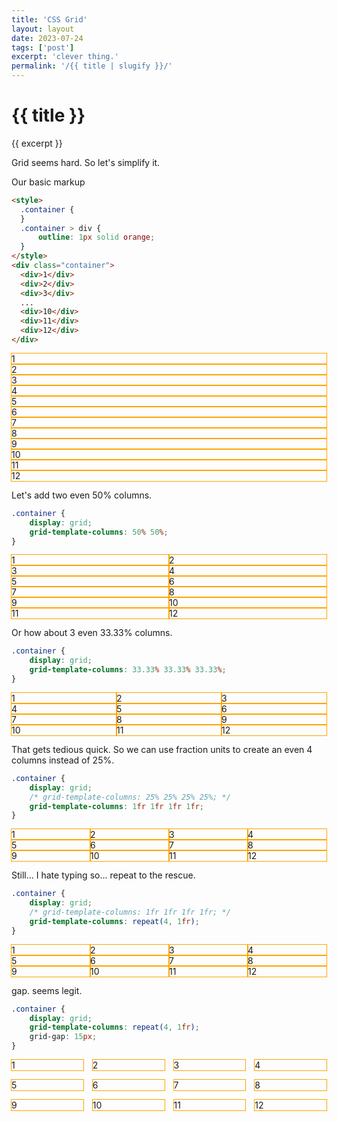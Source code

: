 ```yaml
---
title: 'CSS Grid'
layout: layout
date: 2023-07-24
tags: ['post']
excerpt: 'clever thing.'
permalink: '/{{ title | slugify }}/'
---
```


<style>
	.container > div {
		outline: 1px solid orange;
	}
	.two > .container {
		display: grid;
		grid-template-columns: 50% 50%;
	}
	.three > .container {
		display: grid;
		grid-template-columns: 33.33% 33.33% 33.33%;
	}

	.four > .container {
		display: grid;
		grid-template-columns: 1fr 1fr 1fr 1fr;
	}

	.five > .container {
		display: grid;
		grid-template-columns: repeat(4, 1fr);
	}

	.six > .container {
		display: grid;
		grid-template-columns: repeat(4, 1fr);
		grid-gap: 15px;
}
</style>

<hgroup>
	<h1>{{ title }}</h1>
	<p>{{ excerpt }}</p>
</hgroup>

Grid seems hard. So let's simplify it.

Our basic markup

```html
<style>
  .container {
  }
  .container > div {
      outline: 1px solid orange;
  }
</style>
<div class="container">
  <div>1</div>
  <div>2</div>
  <div>3</div>
  ...
  <div>10</div>
  <div>11</div>
  <div>12</div>
</div>
```

<div class="ui segment one">
<div class="container">
  <div>1</div>
  <div>2</div>
  <div>3</div>
  <div>4</div>
  <div>5</div>
  <div>6</div>
  <div>7</div>
  <div>8</div>
  <div>9</div>
  <div>10</div>
  <div>11</div>
  <div>12</div>
</div>
</div>

Let's add two even 50% columns.

```css
.container {
    display: grid;
    grid-template-columns: 50% 50%;
}
```

<div class="ui segment two">
<div class="container">
  <div>1</div>
  <div>2</div>
  <div>3</div>
  <div>4</div>
  <div>5</div>
  <div>6</div>
  <div>7</div>
  <div>8</div>
  <div>9</div>
  <div>10</div>
  <div>11</div>
  <div>12</div>
</div>
</div>

Or how about 3 even 33.33% columns.

```css
.container {
    display: grid;
    grid-template-columns: 33.33% 33.33% 33.33%;
}
```

<div class="ui segment three">
<div class="container">
<div>1</div>
  <div>2</div>
  <div>3</div>
  <div>4</div>
  <div>5</div>
  <div>6</div>
  <div>7</div>
  <div>8</div>
  <div>9</div>
  <div>10</div>
  <div>11</div>
  <div>12</div>
</div>
</div>

That gets tedious quick. So we can use fraction units to create an even 4 columns instead of 25%.

```css
.container {
    display: grid;
    /* grid-template-columns: 25% 25% 25% 25%; */
    grid-template-columns: 1fr 1fr 1fr 1fr;
}
```

<div class="ui segment four">
<div class="container">
  <div>1</div>
  <div>2</div>
  <div>3</div>
  <div>4</div>
  <div>5</div>
  <div>6</div>
  <div>7</div>
  <div>8</div>
  <div>9</div>
  <div>10</div>
  <div>11</div>
  <div>12</div>
</div>
</div>

Still... I hate typing so... repeat to the rescue.

```css
.container {
    display: grid;
    /* grid-template-columns: 1fr 1fr 1fr 1fr; */
    grid-template-columns: repeat(4, 1fr);
}
```

<div class="ui segment five">
<div class="container">
<div>1</div>
  <div>2</div>
  <div>3</div>
  <div>4</div>
  <div>5</div>
  <div>6</div>
  <div>7</div>
  <div>8</div>
  <div>9</div>
  <div>10</div>
  <div>11</div>
  <div>12</div>
</div>
</div>

gap. seems legit.

```css
.container {
    display: grid;
    grid-template-columns: repeat(4, 1fr);
    grid-gap: 15px;
}
```

<div class="ui segment six">
<div class="container">
<div>1</div>
  <div>2</div>
  <div>3</div>
  <div>4</div>
  <div>5</div>
  <div>6</div>
  <div>7</div>
  <div>8</div>
  <div>9</div>
  <div>10</div>
  <div>11</div>
  <div>12</div>
</div>
</div>
